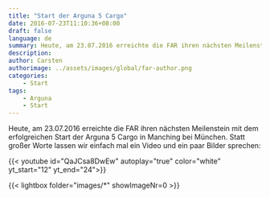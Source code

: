 ```yaml
---
title: "Start der Arguna 5 Cargo"
date: 2016-07-23T11:10:36+08:00
draft: false
language: de
summary: Heute, am 23.07.2016 erreichte die FAR ihren nächsten Meilenstein mit dem erfolgreichen Start der Arguna 5 Cargo in Manching bei München. 
description:
author: Carsten
authorimage: ../assets/images/global/far-author.png
categories: 
    - Start
tags: 
    - Arguna
    - Start
---
```


Heute, am 23.07.2016 erreichte die FAR ihren nächsten Meilenstein mit dem erfolgreichen Start der Arguna 5 Cargo in Manching bei München. Statt großer Worte lassen wir einfach mal ein Video und ein paar Bilder sprechen:

{{< youtube id="QaJCsa8DwEw" autoplay="true" color="white" yt_start="12" yt_end="24">}}

{{< lightbox folder="images/*" showImageNr=0 >}}

